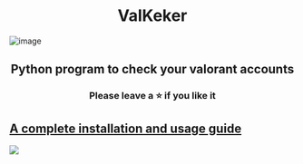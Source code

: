 <h1 align="center">
  ValKeker
</h1>

![image](https://user-images.githubusercontent.com/82034934/191281792-6b45244e-9635-45a5-b6e8-529ff6d93268.png)

<h2 align="center">
  Python program to check your valorant accounts
</h2>

<h3 align="center">
Please leave a ⭐  if you like it
</h3>

## [A complete installation and usage guide](https://liljaba1337.gitbook.io/untitled/)


<a href="https://discord.gg/z8453UWXRc"><img src="https://discordapp.com/api/guilds/1227667638742683729/widget.png?style=banner2"></a>
